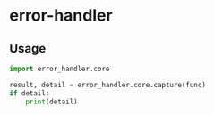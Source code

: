 # error-handler

## Usage

```python
import error_handler.core

result, detail = error_handler.core.capture(func)
if detail:
    print(detail)
```
